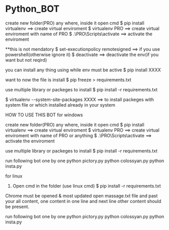 # Python_BOT

create new folder(PRO) any where, inside it open cmd
$ pip install virtualenv ==> create virtual enviroment
$ virtualenv PRO  ==> create virtual enviroment with name of PRO
$ .\PRO\Scripts\activate  ==> activate the enviroment

**this is not mendatory
$ set-executionpolicy remotesigned  ==> if you use powershell(otherwise ignore it)
$ deactivate  ==> deactivate the env(if you want but not reqird)

you can install any thing using while env must be active
$ pip install XXXX

want to now the file is install
$ pip freeze > requirements.txt

use multiple library or packeges to install 
$ pip install -r requirements.txt


$ virtualenv --system-site-packages XXXX  ==> to install packeges with system file or which installed already in your system

HOW TO USE THIS BOT
for windows

create new folder(PRO) any where, inside it open cmd
$ pip install virtualenv ==> create virtual enviroment
$ virtualenv PRO  ==> create virtual enviroment with name of PRO or anything 
$ .\PRO\Scripts\activate  ==> activate the enviroment

use multiple library or packeges to install 
$ pip install -r requirements.txt

run following bot one by one 
python pictory.py
python colossyan.py
python insta.py

for linux
1. Open cmd in the folder (use linux cmd)
$ pip install -r requirements.txt

Chrome must be opened & most updated
open massage.txt file and past your all content, one content in one line and next line other content should be present.

run following bot one by one 
python pictory.py
python colossyan.py
python insta.py
